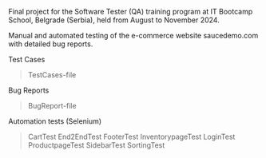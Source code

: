 Final project for the Software Tester (QA) training program at IT Bootcamp School, Belgrade (Serbia), held from August
to November 2024.

Manual and automated testing of the e-commerce website saucedemo.com with detailed bug reports.

Test Cases
> TestCases-file

Bug Reports
> BugReport-file

Automation tests (Selenium)
> CartTest
> End2EndTest
> FooterTest
> InventorypageTest
> LoginTest
> ProductpageTest
> SidebarTest
> SortingTest


